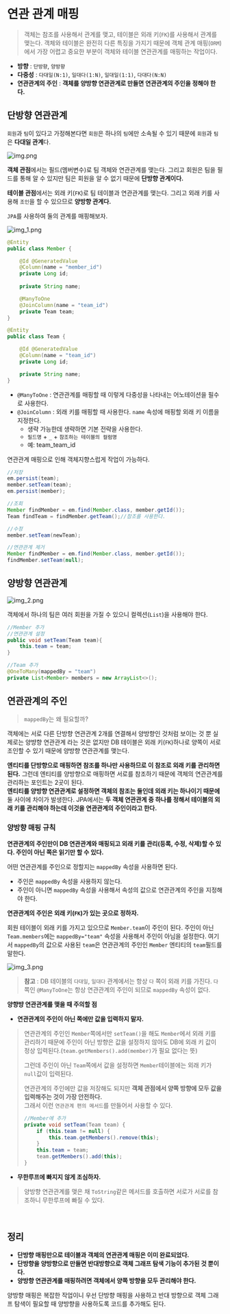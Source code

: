# 연관 관계 매핑
> 객체는 참조를 사용해서 관계를 맺고, 테이블은 외래 키(`FK`)를 사용해서 관계를 맺는다. 객체와 테이블은 완전히 다른 특징을 가지기 때문에
> 객체 관계 매핑(`ORM`)에서 가장 어렵고 중요한 부분이 객체와 테이블 연관관계를 매핑하는 작업이다.

- **방향** : `단방향`, `양방향`
- **다중성** : `다대일(N:1)`, `일대다(1:N)`, `일대일(1:1)`, `다대다(N:N)`
- **연관관계의 주인** : **객체를 양방향 연관관계로 만들면 연관관계의 주인을 정해야 한다.**

## 단방향 연관관계
`회원`과 `팀`이 있다고 가정해본다면 `회원`은 하나의 `팀`에만 소속될 수 있기 때문에 `회원`과 `팀`은 **다대일 관계**다. 

![img.png](image/img.png)

**객체 관점**에서는 필드(멤버변수)로 팀 객체와 연관관계를 맺는다. 그리고 회원은 팀을 필드를 통해 알 수 있지만 팀은 회원을 알 수 없기 때문에 **단방향 관계이다.**

**테이블 관점**에서는 외래 키(`FK`)로 팀 테이블과 연관관계를 맺는다. 그리고 외래 키를 사용해 `조인`을 할 수 있으므로 **양방향 관계다.**

`JPA`를 사용하여 둘의 관계를 매핑해보자.

![img_1.png](image/img_1.png)

```java
@Entity
public class Member {

    @Id @GeneratedValue
    @Column(name = "member_id")
    private Long id;
    
    private String name;

    @ManyToOne
    @JoinColumn(name = "team_id")
    private Team team;
}

@Entity
public class Team {

    @Id @GeneratedValue
    @Column(name = "team_id")
    private Long id;

    private String name;
}
```

- `@ManyToOne` : 연관관계를 매핑할 때 이렇게 다중성을 나타내는 어노테이션을 필수로 사용한다.
- `@JoinColumn` : 외래 키를 매핑할 때 사용한다. `name` 속성에 매핑할 외래 키 이름을 지정한다.
  - 생략 가능한데 생략하면 기본 전략을 사용한다.
  - `필드명` + `_` + `참조하는 테이블의 컬럼명`
  - 예: team_team_id

연관관계 매핑으로 인해 객체지향스럽게 작업이 가능하다.
```java
//저장
em.persist(team);
member.setTeam(team);
em.persist(member);

//조회
Member findMember = em.find(Member.class, member.getId());
Team findTeam = findMember.getTeam();//참조를 사용한다.

//수정
member.setTeam(newTeam);

//연관관계 제거
Member findMember = em.find(Member.class, member.getId());
findMember.setTeam(null);
```

## 양방향 연관관계

![img_2.png](image/img_2.png)

객체에서 하나의 팀은 여러 회원을 가질 수 있으니 컬렉션(`List`)을 사용해야 한다.

```java
//Member 추가
//연관관계 설정
public void setTeam(Team team){
    this.team = team;
}

//Team 추가
@OneToMany(mappedBy = "team")
private List<Member> members = new ArrayList<>();
```

## 연관관계의 주인
> `mappedBy`는 왜 필요할까?

객체에는 서로 다른 단방향 연관관계 2개를 연결해서 양방향인 것처럼 보이는 것 뿐 실제로는 양뱡향 연관관계 라는 것은 없지만 DB 테이블은 외래 키(`FK`)하나로
양쪽이 서로 조인할 수 있기 때문에 양방향 연관관계를 맺는다.

**엔티티를 단방향으로 매핑하면 참조를 하나만 사용하므로 이 참조로 외래 키를 관리하면 된다.** 그런데 엔티티를 양방향으로 매핑하면 서로를 참조하기 때문에 객체의 
연관관계를 관리하는 포인트는 2곳이 된다.<br>
**엔티티를 양방향 연관관계로 설정하면 객체의 참조는 둘인데 외래 키는 하나이기 때문에** 둘 사이에 차이가 발생한다. JPA에서는 **두 객체 연관관계 중 하나를 정해서
테이블의 외래 키를 관리해야 하는데 이것을 연관관계의 주인이라고 한다.**

### 양방향 매핑 규칙
**연관관계의 주인만이 DB 연관관계와 매핑되고 외래 키를 관리(등록, 수정, 삭제)할 수 있다. 주인이 아닌 쪽은 읽기만 할 수 있다.**

어떤 연관관계를 주인으로 정할지는 `mappedBy` 속성을 사용하면 된다.
- 주인은 `mappedBy` 속성을 사용하지 않는다.
- 주인이 아니면 `mappedBy` 속성을 사용해서 속성의 값으로 연관관계의 주인을 지정해야 한다.

**연관관계의 주인은 외래 키(`FK`)가 있는 곳으로 정하자.**

회원 테이블이 외래 키를 가지고 있으므로 `Member.team`이 주인이 된다. 주인이 아닌 `Team.members`에는 `mappedBy="team"` 속성을 사용해서 주인이 아님을 설정한다.
여기서 `mappedBy`의 값으로 사용된 `team`은 연관관계의 주인인 `Member` 엔티티의 `team`필드를 말한다.

![img_3.png](image/img_3.png)

> **참고** : DB 테이블의 `다대일`, `일대다` 관계에서는 항상 `다` 쪽이 외래 키를 가진다. `다` 쪽인 `@ManyToOne`는 항상 연관관계의 주인이 되므로
> `mappedBy` 속성이 없다.

**양향뱡 연관관계를 맺을 때 주의할 점**
- **연관관계의 주인이 아닌 쪽에만 값을 입력하지 말자.**

> 연관관계의 주인인 `Member`쪽에서만 `setTeam()`을 해도 `Member`에서 외래 키를 관리하기 때문에 주인이 아닌 방향은 값을 설정하지 않아도 DB에 외래 키 값이
> 정상 입력된다.(`team.getMembers().add(member)`가 필요 없다는 뜻)
> 
> 그런데 주인이 아닌 `Team`쪽에서 값을 설정하면 `Member`테이블에는 외래 키가 `null`값이 입력된다.
> 
> 연관관계의 주인에만 값을 저장해도 되지만 **객체 관점에서 양쪽 방향에 모두 값을 입력해주는 것이 가장 안전하다.**<br>
> 그래서 이런 `연관관계 편의 메서드`를 만들어서 사용할 수 있다.
> ```java
> //Member에 추가
> private void setTeam(Team team) {
>     if (this.team != null) {
>         this.team.getMembers().remove(this);
>     }
>     this.team = team;
>     team.getMembers().add(this);
> }
> ```

- **무한루프에 빠지지 않게 조심하자.**

> 양방향 연관관계를 맺은 채 `ToString`같은 메서드를 호출하면 서로가 서로를 참조하니 무한루프에 빠질 수 있다.

<br>

## 정리
- **단방향 매핑만으로 테이블과 객체의 연관관계 매핑은 이미 완료되었다.**
- **단방향을 양방향으로 만들면 반대방향으로 객체 그래프 탐색 기능이 추가된 것 뿐이다.**
- **양방향 연관관계를 매핑하려면 객체에서 양쪽 방향을 모두 관리해야 한다.**

양방향 매핑은 복잡한 작업이니 우선 단방향 매핑을 사용하고 반대 방향으로 객체 그래프 탐색이 필요할 때 양방향을 사용하도록 코드를 추가해도 된다.